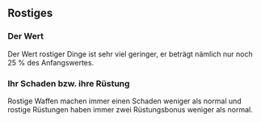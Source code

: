 ## Rostiges

### Der Wert

Der Wert rostiger Dinge ist sehr viel geringer, er beträgt nämlich nur noch 25 % des Anfangswertes.

### Ihr Schaden bzw. ihre Rüstung

Rostige Waffen machen immer einen Schaden weniger als normal und rostige Rüstungen haben immer zwei Rüstungsbonus weniger als normal.

